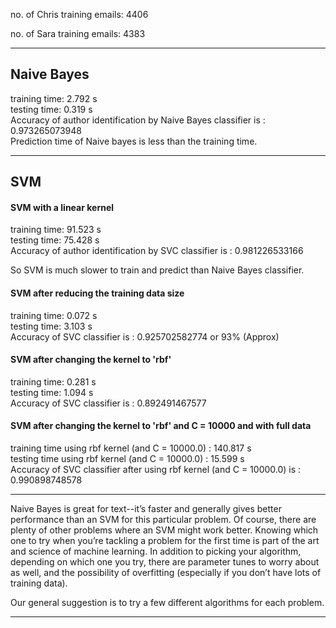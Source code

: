 

no. of Chris training emails: 4406  

no. of Sara training emails: 4383

***

## Naive Bayes
training time:  2.792 s  
testing time:  0.319 s  
Accuracy of author identification by Naive Bayes classifier is :  0.973265073948  
Prediction time of Naive bayes is less than the training time. 


*** 

## SVM
#### SVM with a linear kernel
training time:  91.523 s  
testing time:  75.428 s  
Accuracy of author identification by SVC classifier is :  0.981226533166

So SVM is much slower to train and predict than Naive Bayes classifier.

#### SVM after reducing the training data size
training time:  0.072 s  
testing time:  3.103 s  
Accuracy of SVC classifier is :  0.925702582774 or 93% (Approx)

#### SVM after changing the kernel to 'rbf'
training time:  0.281 s  
testing time:  1.094 s  
Accuracy of SVC classifier is :  0.892491467577

#### SVM after changing the kernel to 'rbf' and C = 10000 and with full data
training time using rbf kernel (and C = 10000.0) :  140.817 s  
testing time using rbf kernel (and C = 10000.0) :  15.599 s  
Accuracy of SVC classifier after using rbf kernel (and C = 10000.0) is :  0.990898748578 

***

Naive Bayes is great for text--it’s faster and generally gives better performance than an SVM for this particular problem. Of course, there are plenty of other problems where an SVM might work better. Knowing which one to try when you’re tackling a problem for the first time is part of the art and science of machine learning. In addition to picking your algorithm, depending on which one you try, there are parameter tunes to worry about as well, and the possibility of overfitting (especially if you don’t have lots of training data).

Our general suggestion is to try a few different algorithms for each problem.

***